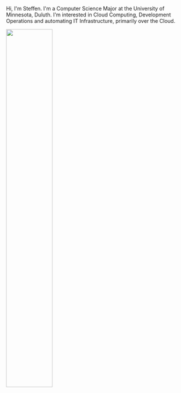 Hi, I'm Steffen. I'm a Computer Science Major at the University of Minnesota, Duluth. I'm interested in Cloud Computing, Development Operations and automating IT Infrastructure, primarily over the Cloud.

<img src="https://user-images.githubusercontent.com/93893167/194102395-70fead4f-9453-453d-8cc6-e1be52f59563.jpg" width=50% height=50%>
